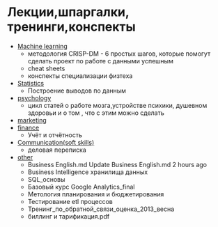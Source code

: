 # Лекции,шпаргалки, тренинги,конспекты

* [Machine learning](machine%20learning/README.md)
  * методология CRISP-DM - 6 простых шагов, которые помогут сделать проект по работе с данными успешным
  * cheat sheets
  * конспекты специализации физтеха
 * [Statistics](statistics/README.md)
   * Построение выводов по данным
* [psychology](psychology/README.md)
  * цикл статей о работе мозга,устройстве психики, душевном здоровьи и о том , что с этим можно сделать
* [marketing](marketing/README.md)
* [finance](finance/README.md)
  * Учёт и отчётность
* [Communication(soft skills)](Communications(solf%20skills)/README.md)  
  * деловая переписка
 * [other](/other)
   * Business English.md	Update Business English.md	2 hours ago
   * Business Intelligence хранилища данных
   * SQL_основы
   * Базовый курс Google Analytics_final
   * Метология планирования и бюджетирования
   * Тестирование etl процессов
   * Тренинг_по_обратной_связи_оценка_2013_весна
   * биллинг и тарификация.pdf
